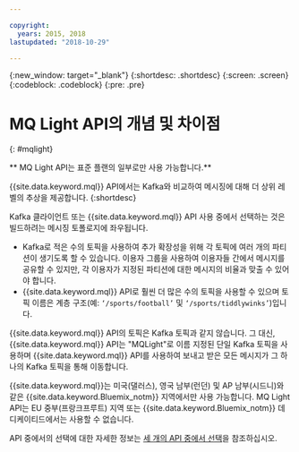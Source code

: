 ```yaml
---

copyright:
  years: 2015, 2018
lastupdated: "2018-10-29"

---
```


{:new_window: target="_blank"}
{:shortdesc: .shortdesc}
{:screen: .screen}
{:codeblock: .codeblock}
{:pre: .pre}

# MQ Light API의 개념 및 차이점
{: #mqlight}

<!-- 30/10/18: info moved to eventstreams075.md because of doc app changes -->
** MQ Light API는 표준 플랜의 일부로만 사용 가능합니다.**
<br/>

{{site.data.keyword.mql}} API에서는 Kafka와 비교하여 메시징에 대해 더 상위 레벨의 추상을 제공합니다.
{:shortdesc}

Kafka 클라이언트 또는 {{site.data.keyword.mql}} API 사용 중에서 선택하는 것은
빌드하려는 메시징 토폴로지에 좌우됩니다.

* Kafka로 적은 수의 토픽을 사용하여 추가 확장성을 위해 각 토픽에 여러 개의 파티션이 생기도록 할 수 있습니다. 이용자 그룹을 사용하여 이용자들 간에서 메시지를 공유할 수 있지만, 각 이용자가 지정된 파티션에 대한 메시지의 비율과 맞출 수 있어야 합니다.
* {{site.data.keyword.mql}} API로 훨씬 더 많은 수의 토픽을 사용할 수 있으며 토픽 이름은 계층 구조(예: <code>‘/sports/football’</code> 및 <code>‘/sports/tiddlywinks’</code>)입니다. 

{{site.data.keyword.mql}} API의 토픽은 Kafka 토픽과 같지 않습니다. 그 대신, {{site.data.keyword.mql}} API는
"MQLight"로 이름 지정된 단일 Kafka 토픽을 사용하며 {{site.data.keyword.mql}} API를 사용하여 보내고 받은 모든 메시지가 그 하나의 Kafka 토픽을 통해 이동합니다.

{{site.data.keyword.mql}}는 미국(댈러스), 영국 남부(런던) 및
AP 남부(시드니)와 같은 {{site.data.keyword.Bluemix_notm}} 지역에서만 사용 가능합니다. MQ Light API는 EU 중부(프랑크프루트) 지역 또는
{{site.data.keyword.Bluemix_notm}} 데디케이티드에서는 사용할 수 없습니다.

<!-- begin STAGING ONLY -->
API 중에서의 선택에 대한 자세한 정보는 [세 개의 API 중에서 선택](/docs/services/EventStreams/eventstreams087.html)을 참조하십시오.
<!-- end STAGING ONLY -->

